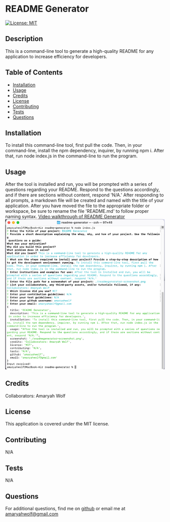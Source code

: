 # README Generator
[![License: MIT](https://img.shields.io/badge/License-MIT-yellow.svg)](https://opensource.org/licenses/MIT)

## Description
This is a command-line tool to generate a high-quality README for any application to increase efficiency for developers.

## Table of Contents
- [Installation](#installation)
- [Usage](#usage)
- [Credits](#credits)
- [License](#license)
- [Contributing](#contributing)
- [Tests](#tests)
- [Questions](#questions)

## Installation
To install this command-line tool, first pull the code. Then, in your command-line, install the npm dependency, inquirer, by running npm i. After that, run node index.js in the command-line to run the program.

## Usage
After the tool is installed and run, you will be prompted with a series of questions regarding your README. Respond to the questions accordingly, and if there are sections without content, respond 'N/A.' After responding to all prompts, a markdown file will be created and named with the title of your application. After you have moved the file to the appropriate folder or workspace, be sure to rename the file 'README.md' to follow proper naming syntax.
[Video walkthrough of README Generator](https://drive.google.com/file/d/1WJxiPMeSTaFpVNFCK-rjiIzQ50bUPwyN/view?usp=share_link)
![Screenshot of application](./assets/readmegenerator-screenshot.png)

## Credits
Collaborators: Amaryah Wolf

## License
This application is covered under the MIT license.

## Contributing
N/A

## Tests
N/A

## Questions
For additional questions, find me on [github](https://github.com/amaryahwolf) or email me at amaryahwolf@gmail.com

